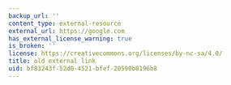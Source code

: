 ```yaml
---
backup_url: ''
content_type: external-resource
external_url: https://google.com
has_external_license_warning: true
is_broken: ''
license: https://creativecommons.org/licenses/by-nc-sa/4.0/
title: old external link
uid: bf83243f-52d0-4521-bfef-20590b8196b8
---
```


